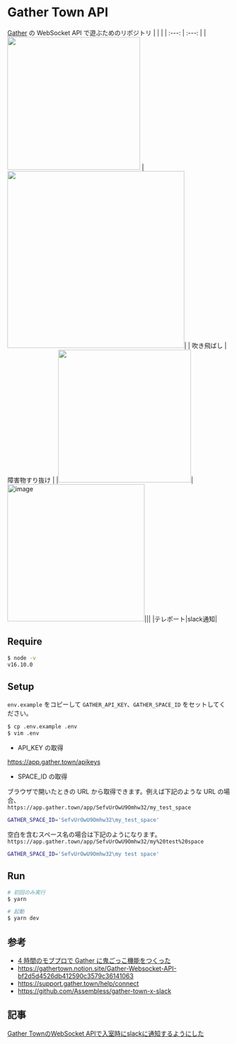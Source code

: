 # Gather Town API
[Gather](https://app.gather.town/) の WebSocket API で遊ぶためのリポジトリ
|  |  |
| :---: | :---: |
|  <img src="https://user-images.githubusercontent.com/17779386/236443642-8eb7d1da-3454-421f-a96d-34d5f488777f.gif" width="300"/> |  <img src="https://user-images.githubusercontent.com/17779386/236444474-becdf142-1872-46c3-9ca0-fb3d7026761f.gif" width="400" />|
| 吹き飛ばし  | 障害物すり抜け |
|<img src="https://user-images.githubusercontent.com/17779386/236446040-a5c05664-4cfa-4b3c-998f-85ea6359b89f.gif" width="300" />| <img width="310" alt="image" src="https://user-images.githubusercontent.com/17779386/236445133-8453f7f0-0f8a-489c-8c73-5710a9dde41e.png">|||
|テレポート|slack通知|

## Require

```sh
$ node -v
v16.10.0
```

## Setup

`env.example` をコピーして `GATHER_API_KEY`、`GATHER_SPACE_ID` をセットしてください。

```sh
$ cp .env.example .env
$ vim .env
```

- API_KEY の取得

https://app.gather.town/apikeys

- SPACE_ID の取得

ブラウザで開いたときの URL から取得できます。例えば下記のような URL の場合、  
`https://app.gather.town/app/SefvUrOwU9Omhw32/my_test_space`

```sh
GATHER_SPACE_ID='SefvUrOwU9Omhw32\my_test_space'
```

空白を含むスペース名の場合は下記のようになります。  
`https://app.gather.town/app/SefvUrOwU9Omhw32/my%20test%20space`

```sh
GATHER_SPACE_ID='SefvUrOwU9Omhw32\my test space'
```

## Run

```sh
# 初回のみ実行
$ yarn

# 起動
$ yarn dev
```

## 参考

- [4 時間のモブプロで Gather に鬼ごっこ機能をつくった](https://tech-blog.lapras.com/techBlogs/202208-gather-tag-game)
- https://gathertown.notion.site/Gather-Websocket-API-bf2d5d4526db412590c3579c36141063
- https://support.gather.town/help/connect
- https://github.com/Assembless/gather-town-x-slack

## 記事

[Gather TownのWebSocket APIで入室時にslackに通知するようにした](https://www.rasukarusan.com/entry/2023/05/06/093404)
